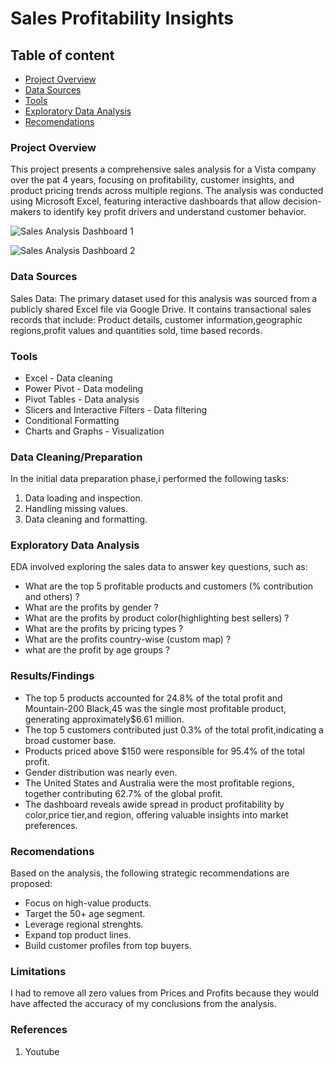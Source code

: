 # Sales Profitability Insights

## Table of content

- [Project Overview](#project-overview)
- [Data Sources](#data-sources)
- [Tools](#tools)
- [Exploratory Data Analysis](#exploratory-data-analysis)
- [Recomendations](#recomendations)

### Project Overview

This project presents a comprehensive sales analysis for a Vista company over the pat 4 years, focusing on profitability, customer insights, and product pricing trends across multiple regions. The analysis was conducted using Microsoft Excel, featuring interactive dashboards that allow decision-makers to identify key profit drivers and understand customer behavior.

![Sales Analysis Dashboard 1](https://github.com/user-attachments/assets/4370ee1a-0c5a-4694-9031-bcd0a8fd2bdc)

![Sales Analysis Dashboard 2](https://github.com/user-attachments/assets/e5fe687a-6f9a-4c3c-b70f-f85c7e641cb7)




### Data Sources

Sales Data: The primary dataset used for this analysis was sourced from a publicly shared Excel file via Google Drive. It contains transactional sales records that include: Product details, customer information,geographic regions,profit values and quantities sold, time based records. 

### Tools

- Excel - Data cleaning
- Power Pivot - Data modeling
- Pivot Tables - Data analysis
- Slicers and Interactive Filters - Data filtering
- Conditional Formatting
- Charts and Graphs - Visualization

### Data Cleaning/Preparation

In the initial data preparation phase,i performed the following tasks:
1. Data loading and inspection.
2. Handling missing values.
3. Data cleaning and formatting.

### Exploratory Data Analysis

EDA involved exploring the sales data to answer key questions, such as:

- What are the top 5 profitable products and customers (% contribution and others) ?
- What are the profits by gender ?
- What are the profits by product color(highlighting best sellers) ?
- What are the profits by pricing types ?
- What are the profits country-wise (custom map) ?
- what are the profit by age groups ?

### Results/Findings

- The top 5 products accounted for 24.8% of the total profit and Mountain-200 Black,45 was the single most profitable product, generating approximately$6.61 million.
- The top 5 customers contributed just 0.3% of the total profit,indicating a broad customer base.
- Products priced above $150 were responsible for 95.4% of the total profit.
- Gender distribution was nearly even.
- The United States and Australia were the most profitable regions, together contributing 62.7% of the global profit.
- The dashboard reveals awide spread in product profitability by color,price tier,and region, offering valuable insights into market preferences.

### Recomendations

Based on the analysis, the following strategic recommendations are proposed:
- Focus on high-value products.
- Target the 50+ age segment.
- Leverage regional strenghts.
- Expand top product lines.
- Build customer profiles from top buyers.

### Limitations

I had to remove all zero values from Prices and Profits because they would have affected the accuracy of my conclusions from the analysis.

### References

1. Youtube
